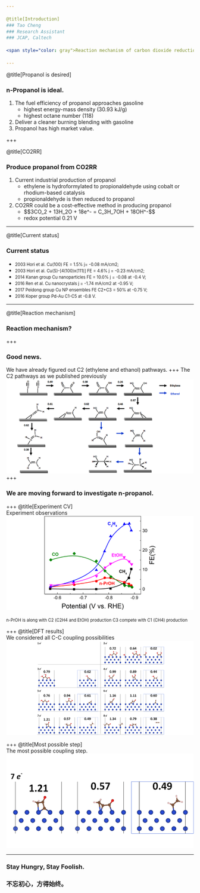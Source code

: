 ```yaml
---

@title[Introduction]
### Tao Cheng
### Research Assistant
### JCAP, Caltech

<span style="color: gray">Reaction mechanism of carbon dioxide reduction to propanol </span>

---
```


@title[Propanol is desired]
### n-Propanol is ideal.

<ol>
<li>
The fuel efficiency of propanol approaches gasoline
    <ul>
    <li>
    highest energy-mass density (30.93 kJ/g)
    </li>
    <li>
    highest octane number (118)
    </li>
    </ul>
</li>

<!-- highest energy-mass density (30.93 kJ/g) of the C1-C3 alcohols -->
<!-- highest octane number (118) of the C1-C3 alcohols -->

<li>
Deliver a cleaner burning blending with gasoline
</li>

<li>
Propanol has high market value.
</li>

</ol>

+++

@title[CO2RR]
### Produce propanol from CO2RR

<ol>
<li>
Current industrial production of propanol
    <ul>
    <li>
    ethylene is hydroformylated to propionaldehyde using cobalt or rhodium-based catalysis
    </li>
    <li>
    propionaldehyde is then reduced to propanol
    </li>
    </ul>
</li>

<li>
CO2RR could be a cost-effective method in producing propanol
    <ul>
    <li>
    $$3CO_2 + 13H_2O + 18e^- = C_3H_7OH + 18OH^-$$
    </li>
    <li>
    redox potential 0.21 V
    </li>
    </ul>
</li>

</ol>

---

@title[Current status]
### Current status

- <span style="font-size: 0.8em"> 2003 Hori et al. Cu(100) FE = 1.5% j= -0.08 mA/cm2; </span>
- <span style="font-size: 0.8em"> 2003 Hori et al. Cu(S)-[4(100)x(111)] FE = 4.6% j = -0.23 mA/cm2; </span>
- <span style="font-size: 0.8em"> 2014 Kanan group Cu nanoparticles FE = 10.0% j = -0.08 at -0.4 V; </span>
- <span style="font-size: 0.8em"> 2016 Ren et al. Cu nanocrystals j = -1.74 mA/cm2 at -0.95 V; </span>
- <span style="font-size: 0.8em"> 2017 Peidong group Cu NP ensembles FE C2+C3 = 50% at -0.75 V; </span>
- <span style="font-size: 0.8em"> 2016 Koper group Pd-Au C1-C5 at -0.8 V. </span>

---

@title[Reaction mechanism]
### Reaction mechanism?

<!-- +++?image=assets/cv.png&size=auto 70% -->
+++
### Good news.
We have already figured out C2 (ethylene and ethanol) pathways.
+++
The C2 pathways as we published previously
![](assets/f-04.png)
+++
### We are moving forward to investigate n-propanol.
+++
@title[Experiment CV]  
Experiment observations
![](assets/f-01.png)

<span class="fragment" style="font-size: 0.8em">
n-PrOH is along with C2 (C2H4 and EtOH) production   
</span>
<span class="fragment" style="font-size: 0.8em">
C3 compete with C1 (CH4) production   
</span>

+++
@title[DFT results]  
We considered all C-C coupling possibilities
![](assets/f-02.png)

+++
@title[Most possible step]  
The most possible coupling step.
![](assets/f-03.png)

---
### Stay Hungry, Stay Foolish.
### 不忘初心，方得始终。
